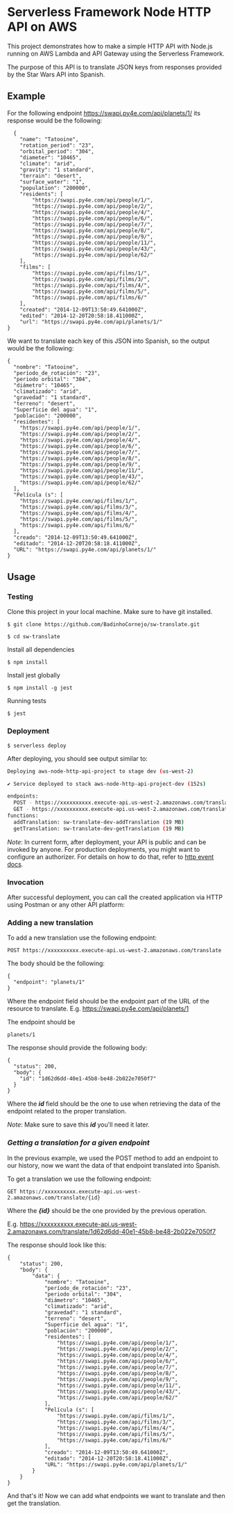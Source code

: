 # Serverless Framework Node HTTP API on AWS

This project demonstrates how to make a simple HTTP API with Node.js running on AWS Lambda and API Gateway using the Serverless Framework.

The purpose of this API is to translate JSON keys from responses provided by the Star Wars API into Spanish. 

## Example

For the following endpoint https://swapi.py4e.com/api/planets/1/ its response would be the following:

```
  {
    "name": "Tatooine", 
    "rotation_period": "23", 
    "orbital_period": "304", 
    "diameter": "10465", 
    "climate": "arid", 
    "gravity": "1 standard", 
    "terrain": "desert", 
    "surface_water": "1", 
    "population": "200000", 
    "residents": [
        "https://swapi.py4e.com/api/people/1/", 
        "https://swapi.py4e.com/api/people/2/", 
        "https://swapi.py4e.com/api/people/4/", 
        "https://swapi.py4e.com/api/people/6/", 
        "https://swapi.py4e.com/api/people/7/", 
        "https://swapi.py4e.com/api/people/8/", 
        "https://swapi.py4e.com/api/people/9/", 
        "https://swapi.py4e.com/api/people/11/", 
        "https://swapi.py4e.com/api/people/43/", 
        "https://swapi.py4e.com/api/people/62/"
    ], 
    "films": [
        "https://swapi.py4e.com/api/films/1/", 
        "https://swapi.py4e.com/api/films/3/", 
        "https://swapi.py4e.com/api/films/4/", 
        "https://swapi.py4e.com/api/films/5/", 
        "https://swapi.py4e.com/api/films/6/"
    ], 
    "created": "2014-12-09T13:50:49.641000Z", 
    "edited": "2014-12-20T20:58:18.411000Z", 
    "url": "https://swapi.py4e.com/api/planets/1/"
}
```

We want to translate each key of this JSON into Spanish, so the output would be the following:

```
{
  "nombre": "Tatooine",
  "período_de_rotación": "23",
  "periodo orbital": "304",
  "diámetro": "10465",
  "climatizado": "arid",
  "gravedad": "1 standard",
  "terreno": "desert",
  "Superficie del agua": "1",
  "población": "200000",
  "residentes": [
    "https://swapi.py4e.com/api/people/1/",
    "https://swapi.py4e.com/api/people/2/",
    "https://swapi.py4e.com/api/people/4/",
    "https://swapi.py4e.com/api/people/6/",
    "https://swapi.py4e.com/api/people/7/",
    "https://swapi.py4e.com/api/people/8/",
    "https://swapi.py4e.com/api/people/9/",
    "https://swapi.py4e.com/api/people/11/",
    "https://swapi.py4e.com/api/people/43/",
    "https://swapi.py4e.com/api/people/62/"
  ],
  "Película (s": [
    "https://swapi.py4e.com/api/films/1/",
    "https://swapi.py4e.com/api/films/3/",
    "https://swapi.py4e.com/api/films/4/",
    "https://swapi.py4e.com/api/films/5/",
    "https://swapi.py4e.com/api/films/6/"
  ],
  "creado": "2014-12-09T13:50:49.641000Z",
  "editado": "2014-12-20T20:58:18.411000Z",
  "URL": "https://swapi.py4e.com/api/planets/1/"
}
```

## Usage

### Testing

Clone this project in your local machine. Make sure to have git installed.

```
$ git clone https://github.com/BadinhoCornejo/sw-translate.git
```
```
$ cd sw-translate
```

Install all dependencies

```
$ npm install 
```

Install jest globally 

```
$ npm install -g jest
```

Running tests 

```
$ jest 
```

### Deployment

```
$ serverless deploy
```

After deploying, you should see output similar to:

```bash
Deploying aws-node-http-api-project to stage dev (us-west-2)

✔ Service deployed to stack aws-node-http-api-project-dev (152s)

endpoints:
  POST - https://xxxxxxxxxx.execute-api.us-west-2.amazonaws.com/translate
  GET - https://xxxxxxxxxx.execute-api.us-west-2.amazonaws.com/translate/{id}
functions:
  addTranslation: sw-translate-dev-addTranslation (19 MB)
  getTranslation: sw-translate-dev-getTranslation (19 MB)
```

_Note_: In current form, after deployment, your API is public and can be invoked by anyone. For production deployments, you might want to configure an authorizer. For details on how to do that, refer to [http event docs](https://www.serverless.com/framework/docs/providers/aws/events/apigateway/).

### Invocation

After successful deployment, you can call the created application via HTTP using Postman or any other API platform:

### **Adding a new translation**

To add a new translation use the following endpoint:

```
POST https://xxxxxxxxxx.execute-api.us-west-2.amazonaws.com/translate
```

The body should be the following:

```
{
  "endpoint": "planets/1"
}
```

Where the endpoint field should be the endpoint part of the URL of the resource to translate. E.g. https://swapi.py4e.com/api/planets/1

The endpoint should be

```
planets/1
```

The response should provide the following body:

```
{
  "status": 200,
  "body": {
    "id": "1d62d6dd-40e1-45b8-be48-2b022e7050f7"
  }
}
```

Where the ***id*** field should be the one to use when retrieving the data of the endpoint related to the proper translation.

_Note_: Make sure to save this ***id*** you'll need it later.


### ***Getting a translation for a given endpoint***

In the previous example, we used the POST method to add an endpoint to our history, now we want the data of that endpoint translated into Spanish.

To get a translation we use the following endpoint:

```
GET https://xxxxxxxxxx.execute-api.us-west-2.amazonaws.com/translate/{id}
```

Where the ***{id}*** should be the one provided by the previous operation.

E.g. https://xxxxxxxxxx.execute-api.us-west-2.amazonaws.com/translate/1d62d6dd-40e1-45b8-be48-2b022e7050f7

The response should look like this:

```
{
    "status": 200,
    "body": {
        "data": {
            "nombre": "Tatooine",
            "período_de_rotación": "23",
            "periodo orbital": "304",
            "diámetro": "10465",
            "climatizado": "arid",
            "gravedad": "1 standard",
            "terreno": "desert",
            "Superficie del agua": "1",
            "población": "200000",
            "residentes": [
                "https://swapi.py4e.com/api/people/1/",
                "https://swapi.py4e.com/api/people/2/",
                "https://swapi.py4e.com/api/people/4/",
                "https://swapi.py4e.com/api/people/6/",
                "https://swapi.py4e.com/api/people/7/",
                "https://swapi.py4e.com/api/people/8/",
                "https://swapi.py4e.com/api/people/9/",
                "https://swapi.py4e.com/api/people/11/",
                "https://swapi.py4e.com/api/people/43/",
                "https://swapi.py4e.com/api/people/62/"
            ],
            "Película (s": [
                "https://swapi.py4e.com/api/films/1/",
                "https://swapi.py4e.com/api/films/3/",
                "https://swapi.py4e.com/api/films/4/",
                "https://swapi.py4e.com/api/films/5/",
                "https://swapi.py4e.com/api/films/6/"
            ],
            "creado": "2014-12-09T13:50:49.641000Z",
            "editado": "2014-12-20T20:58:18.411000Z",
            "URL": "https://swapi.py4e.com/api/planets/1/"
        }
    }
}
```

And that's it! Now we can add what endpoints we want to translate and then get the translation.